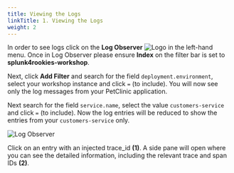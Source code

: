 ```yaml
---
title: Viewing the Logs
linkTitle: 1. Viewing the Logs
weight: 2
---
```


In order to see logs click on the **Log Observer** ![Logo](../../images/logo-icon.png?classes=inline&height=25px) in the left-hand menu. Once in Log Observer please ensure **Index** on the filter bar is set to **splunk4rookies-workshop**.

Next, click **Add Filter** and search for the field `deployment.environment`, select your workshop instance and click `=` (to include). You will now see only the log messages from your PetClinic application.

Next search for the field  `service.name`, select the value `customers-service` and click `=` (to include). Now the log entries will be reduced to show the entries from your `customers-service` only.

![Log Observer](../../images/log-observer-trace-info.png)

Click on an entry with an injected trace_id **(1)**. A side pane will open where you can see the detailed information, including the relevant trace and span IDs **(2)**.
